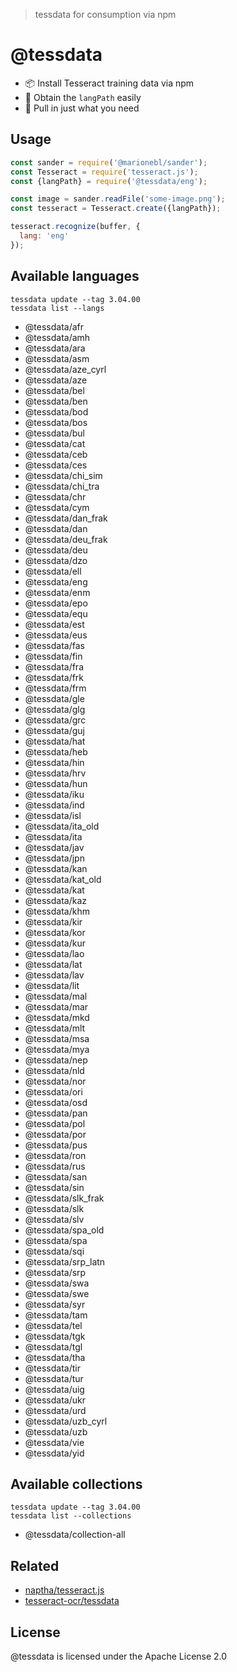 > tessdata for consumption via npm

# @tessdata

* 📦 Install Tesseract training data via npm 
* 📖 Obtain the `langPath` easily
* 🚀 Pull in just what you need

## Usage

```js
const sander = require('@marionebl/sander');
const Tesseract = require('tesseract.js');
const {langPath} = require('@tessdata/eng');

const image = sander.readFile('some-image.png');
const tesseract = Tesseract.create({langPath});

tesseract.recognize(buffer, {
  lang: 'eng'
});
```

## Available languages

```
tessdata update --tag 3.04.00
tessdata list --langs
```

* @tessdata/afr
* @tessdata/amh
* @tessdata/ara
* @tessdata/asm
* @tessdata/aze_cyrl
* @tessdata/aze
* @tessdata/bel
* @tessdata/ben
* @tessdata/bod
* @tessdata/bos
* @tessdata/bul
* @tessdata/cat
* @tessdata/ceb
* @tessdata/ces
* @tessdata/chi_sim
* @tessdata/chi_tra
* @tessdata/chr
* @tessdata/cym
* @tessdata/dan_frak
* @tessdata/dan
* @tessdata/deu_frak
* @tessdata/deu
* @tessdata/dzo
* @tessdata/ell
* @tessdata/eng
* @tessdata/enm
* @tessdata/epo
* @tessdata/equ
* @tessdata/est
* @tessdata/eus
* @tessdata/fas
* @tessdata/fin
* @tessdata/fra
* @tessdata/frk
* @tessdata/frm
* @tessdata/gle
* @tessdata/glg
* @tessdata/grc
* @tessdata/guj
* @tessdata/hat
* @tessdata/heb
* @tessdata/hin
* @tessdata/hrv
* @tessdata/hun
* @tessdata/iku
* @tessdata/ind
* @tessdata/isl
* @tessdata/ita_old
* @tessdata/ita
* @tessdata/jav
* @tessdata/jpn
* @tessdata/kan
* @tessdata/kat_old
* @tessdata/kat
* @tessdata/kaz
* @tessdata/khm
* @tessdata/kir
* @tessdata/kor
* @tessdata/kur
* @tessdata/lao
* @tessdata/lat
* @tessdata/lav
* @tessdata/lit
* @tessdata/mal
* @tessdata/mar
* @tessdata/mkd
* @tessdata/mlt
* @tessdata/msa
* @tessdata/mya
* @tessdata/nep
* @tessdata/nld
* @tessdata/nor
* @tessdata/ori
* @tessdata/osd
* @tessdata/pan
* @tessdata/pol
* @tessdata/por
* @tessdata/pus
* @tessdata/ron
* @tessdata/rus
* @tessdata/san
* @tessdata/sin
* @tessdata/slk_frak
* @tessdata/slk
* @tessdata/slv
* @tessdata/spa_old
* @tessdata/spa
* @tessdata/sqi
* @tessdata/srp_latn
* @tessdata/srp
* @tessdata/swa
* @tessdata/swe
* @tessdata/syr
* @tessdata/tam
* @tessdata/tel
* @tessdata/tgk
* @tessdata/tgl
* @tessdata/tha
* @tessdata/tir
* @tessdata/tur
* @tessdata/uig
* @tessdata/ukr
* @tessdata/urd
* @tessdata/uzb_cyrl
* @tessdata/uzb
* @tessdata/vie
* @tessdata/yid

## Available collections

```
tessdata update --tag 3.04.00
tessdata list --collections
```

* @tessdata/collection-all

## Related

* [naptha/tesseract.js](https://github.com/naptha/tesseract.js#tesseractjs)
* [tesseract-ocr/tessdata](https://github.com/tesseract-ocr/tessdata)

## License

@tessdata is licensed under the Apache License 2.0
